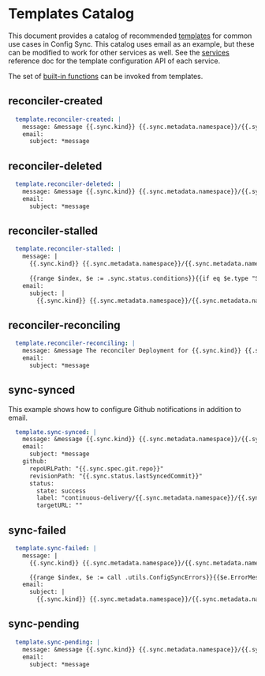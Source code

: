 # Templates Catalog

This document provides a catalog of recommended [templates] for common use cases
in Config Sync. This catalog uses email as an example, but these can be modified
to work for other services as well. See the [services] reference doc for the
template configuration API of each service.

The set of [built-in functions](./functions.md) can be invoked from templates.

## reconciler-created

```yaml
  template.reconciler-created: |
    message: &message {{.sync.kind}} {{.sync.metadata.namespace}}/{{.sync.metadata.name}} has been created.
    email:
      subject: *message
```

## reconciler-deleted

```yaml
  template.reconciler-deleted: |
    message: &message {{.sync.kind}} {{.sync.metadata.namespace}}/{{.sync.metadata.name}} has been deleted.
    email:
      subject: *message
```

## reconciler-stalled

```yaml
  template.reconciler-stalled: |
    message: |
      {{.sync.kind}} {{.sync.metadata.namespace}}/{{.sync.metadata.name}} is Stalled.
      
      {{range $index, $e := .sync.status.conditions}}{{if eq $e.type "Stalled"}}{{$e.message}}{{end}}{{end}}
    email:
      subject: |
        {{.sync.kind}} {{.sync.metadata.namespace}}/{{.sync.metadata.name}} is Stalled.
```

## reconciler-reconciling

```yaml
  template.reconciler-reconciling: |
    message: &message The reconciler Deployment for {{.sync.kind}} {{.sync.metadata.namespace}}/{{.sync.metadata.name}} is reconciling.
    email:
      subject: *message
```

## sync-synced

This example shows how to configure Github notifications in addition to email.

```yaml
  template.sync-synced: |
    message: &message {{.sync.kind}} {{.sync.metadata.namespace}}/{{.sync.metadata.name}} is synced to {{.sync.status.lastSyncedCommit}}.
    email:
      subject: *message
    github:
      repoURLPath: "{{.sync.spec.git.repo}}"
      revisionPath: "{{.sync.status.lastSyncedCommit}}"
      status:
        state: success
        label: "continuous-delivery/{{.sync.metadata.namespace}}/{{.sync.metadata.name}}"
        targetURL: ""
```

## sync-failed

```yaml
  template.sync-failed: |
    message: |
      {{.sync.kind}} {{.sync.metadata.namespace}}/{{.sync.metadata.name}} failed to sync.

      {{range $index, $e := call .utils.ConfigSyncErrors}}{{$e.ErrorMessage}}\n\n{{end}}
    email:
      subject: |
        {{.sync.kind}} {{.sync.metadata.namespace}}/{{.sync.metadata.name}} failed to sync.
```

## sync-pending

```yaml
  template.sync-pending: |
    message: &message {{.sync.kind}} {{.sync.metadata.namespace}}/{{.sync.metadata.name}} is currently syncing.
    email:
      subject: *message
```

[services]: https://github.com/argoproj/notifications-engine/tree/a2a20923be59e954476c4f051fba0c85ff29e414/docs/services
[templates]: https://github.com/argoproj/notifications-engine/blob/a2a20923be59e954476c4f051fba0c85ff29e414/docs/templates.md
